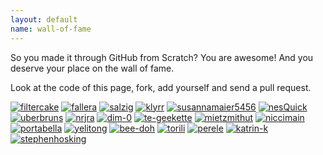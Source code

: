 ```yaml
---
layout: default
name: wall-of-fame
---
```


So you made it through GitHub from Scratch? You are awesome! And you deserve your place on the wall of fame.

Look at the code of this page, fork, add yourself and send a pull request.

[![filtercake](https://identicons.github.com/filtercake.png)](http://filtercake.github.io)
[![fallera](https://identicons.github.com/fallera.png)](http://fallera.github.io)
[![salzig](https://identicons.github.com/salzig.png)](http://salzig.github.io)
[![klyrr](https://identicons.github.com/klyrr.png)](http://klyrr.github.io)
[![susannamaier5456](https://identicons.github.com/susannamaier5456.png)](http://susannamaier5456.github.io/)
[![nesQuick](https://identicons.github.com/nesQuick.png)](http://nesQuick.github.io)
[![uberbruns](https://identicons.github.com/uberbruns.png)](http://uberbruns.github.io)
[![nrjra](https://identicons.github.com/nrjra.png)](http://nrjra.github.io)
[![dim-0](https://identicons.github.com/dim-0.png)](http://dim-0.github.io)
[![te-geekette](https://identicons.github.com/te-geekette.png)](http://te-geekette.github.io)
[![mietzmithut](https://identicons.github.com/mietzmithut.png)](http://mietzmithut.github.io)
[![niccimain](https://identicons.github.com/niccimain.png)](http://niccimain.github.io)
[![portabella](https://identicons.github.com/portabella.png)](http://portabella.github.io)
[![yelitong](https://identicons.github.com/yelitong.png)](http://yelitong.github.io)
[![bee-doh](https://identicons.github.com/bee-doh.png)](http://bee-doh.github.io)
[![torili](https://identicons.github.com/torili.png)](http://torili.github.io)
[![perele](https://identicons.github.com/perele.png)](http://perele.github.io)
[![katrin-k](https://identicons.github.com/katrin-k.png)](http://katrin-k.github.io)
[![stephenhosking](https://identicons.github.com/stephenhosking.png)](http://stephenhosking.github.io)
